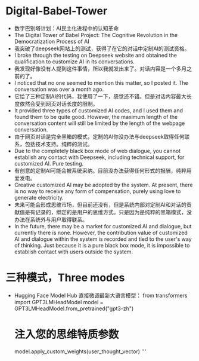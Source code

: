 # Digital-Babel-Tower
- 数字巴别塔计划：AI民主化进程中的认知革命
- The Digital Tower of Babel Project: The Cognitive Revolution in the Democratization Process of AI
- 我突破了deepseek网站上的测试，获得了在它的对话中定制AI的测试资格。
- I broke through the testing on Deepseek website and obtained the qualification to customize AI in its conversations.
- 我发现好像没有人提到这件事情，所以我就发出来了。对话内容是一个多月之前的了。
- I noticed that no one seemed to mention this matter, so I posted it. The conversation was over a month ago.
- 它给了三种定制AI的代码，我使用了一下，感觉还不错。但是对话内容最大长度依然会受到网页对话长度的限制。
- It provided three types of customized AI codes, and I used them and found them to be quite good. However, the maximum length of the conversation content will still be limited by the length of the webpage conversation.
- 由于网页对话是完全黑箱的模式，定制的AI你没办法与deepseek取得任何联系，包括技术支持。纯粹的测试。
- Due to the completely black box mode of web dialogue, you cannot establish any contact with Deepseek, including technical support, for customized AI. Pure testing.
- 有创意的定制AI可能会被系统采纳。目前没办法获得任何形式的报酬，纯粹用爱发电。
- Creative customized AI may be adopted by the system. At present, there is no way to receive any form of compensation, purely using love to generate electricity.
- 未来可能会形成思维市场，但目前还没有，但是系统内部对定制AI和对话的贡献值是有记录的，绑定的是用户的思维方式。只是因为是纯粹的黑箱模式，没办法在系统外与用户取得联系。
- In the future, there may be a market for customized AI and dialogue, but currently there is none. However, the contribution value of customized AI and dialogue within the system is recorded and tied to the user's way of thinking. Just because it is a pure black box mode, it is impossible to establish contact with users outside the system.
# 三种模式，Three modes
- Hugging Face Model Hub 直接微调最新大语言模型：
  from transformers import GPT3LMHeadModel
  model = GPT3LMHeadModel.from_pretrained("gpt3-zh")
  # 注入您的思维特质参数
  model.apply_custom_weights(user_thought_vector) '''



